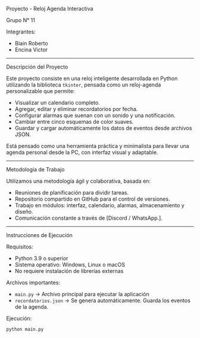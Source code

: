 Proyecto - Reloj Agenda Interactiva

 Grupo N° 11

Integrantes:
- Biain Roberto
- Encina Victor

---

 Descripción del Proyecto

Este proyecto consiste en una reloj inteligente desarrollada en Python utilizando la biblioteca `tkinter`, pensada como un reloj-agenda personalizable que permite:

- Visualizar un calendario completo.
- Agregar, editar y eliminar recordatorios por fecha.
- Configurar alarmas que suenan con un sonido y una notificación.
- Cambiar entre cinco esquemas de color suaves.
- Guardar y cargar automáticamente los datos de eventos desde archivos JSON.

Está pensado como una herramienta práctica y minimalista para llevar una agenda personal desde la PC, con interfaz visual y adaptable.

---

Metodología de Trabajo

Utilizamos una metodología ágil y colaborativa, basada en:

- Reuniones de planificación para dividir tareas.
- Repositorio compartido en GitHub para el control de versiones.
- Trabajo en módulos: interfaz, calendario, alarmas, almacenamiento y diseño.
- Comunicación constante a través de [Discord / WhatsApp.].


---

Instrucciones de Ejecución

 Requisitos:

- Python 3.9 o superior
- Sistema operativo: Windows, Linux o macOS
- No requiere instalación de librerías externas 

Archivos importantes:

- `main.py` → Archivo principal para ejecutar la aplicación
- `recordatorios.json` → Se genera automáticamente. Guarda los eventos de la agenda.

Ejecución:

```bash
python main.py
